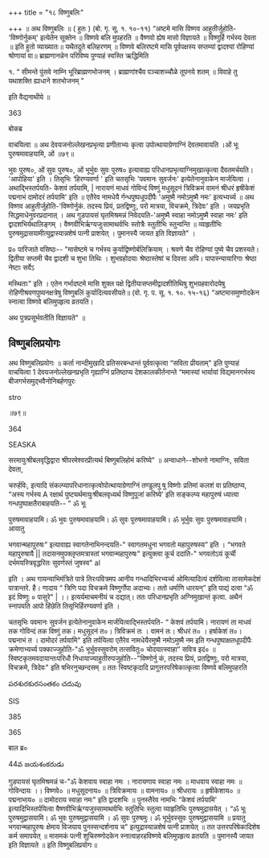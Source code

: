 +++
title = "१८ विष्णुबलिः"

+++
॥ अथ विष्णुबलिः ॥ ( हुतः ) (बो. गृ. सू. १. १०-११) “अष्टमे मासि विष्णव आहुतीर्जुहोति- 'विष्णोर्नुकम्' इत्येतेन सूक्तेन ॥ विष्णवे बलि मुपहरति ॥ वैष्णवो ह्येष मासो विज्ञायते ॥ विष्णुर्हि गर्भस्य देवता ॥ इति हुतो व्याख्यातः॥ यथैतदुते बलिहरणम् ॥ विष्णवे बलिरष्टमे मासि पूर्वपक्षस्य सप्तम्यां द्वादश्यां रोहिण्यां श्रोणायां वा॥ ब्राह्मणानन्नेन परिविष्य पुण्याहं स्वस्ति ऋद्धिमिति

१. “ सीमन्ते पुंसवे नाम्नि भूरिब्राह्मणभोजनम् । ब्राह्मणांश्चैव पञ्चाशच्चौळे तूपनये शतम् ॥ विवाहे तु यथाशक्ति ह्याधाने शतभोजनम् "

इति वैद्यनाथीये ॥

363

बोकब्र

वाचयित्वा ॥ अथ देवयजनोल्लेखनप्रभृत्या प्रणीताभ्यः कृत्वा उपोत्थायाग्रेणाग्निं देवतमावायति ।ओं भूः पुरुषमावाहयामि, ओं ॥७९॥

भुवः पुरुष०, ओं सुवः पुरुष०, ओं भूर्भुवः सुवः पुरुष० इत्यावाह्य परिधानप्रभृत्याग्निमुखात्कृत्वा दैवतमर्चयति। 'आपोहिया' इति । तिसृभिः ‘हिरण्यवर्णा ' इति चतसृभिः 'पवमानः सुवर्जनः' इत्येतेनानुवाकेन मार्जयित्वा । अथाद्भिस्तर्पयति- केशवं तर्पयामि, | नारायणं माधवं गोविन्दं विष्णुं मधुसूदनं त्रिविक्रमं वामनं श्रीधरं हृषीकेशं पद्मनाभं दामोदरं तर्पयामि' इति ॥ एतैरेव नामधेयै र्गन्धपुष्पधूपदीपैः 'अमुष्मै नमोऽमुष्मै नमः' इत्यभ्यर्च्य ॥ अथ विष्णव आहुतीर्जुहोति-'विष्णोर्नुकं. तदस्य प्रियं, प्रतद्विष्णुः, परो मात्रया, विचक्रमे, त्रिदेवः' इति । जयप्रभृति सिद्धमाधेनुवरप्रदानात् । अथ गुडपायसं घृतमिश्रमन्नं निवेदयति-'अमुष्मै स्वाहा नमोऽमुष्मै स्वाहा नमः' इति द्वादशभिर्यथालिङ्गम् । वैष्णवीभिर्ऋग्यजुःसामाथर्वभिः स्तोत्रैः स्तुतीभिः स्तुन्वन्ति ॥ व्याहृतीभिः पुरुषमुद्रासयामीत्युद्वास्यान्नशेषं पत्नी प्राशयेत् । पुमानस्यै जायत इति विज्ञायते" ।

प्र० पारिजाते वसिष्ठः-- "मासेष्टमे च गर्भस्य कुर्याद्विष्णोर्बलिक्रियाम् । श्रवणे चैव रोहिण्यां पुष्ये चैव प्रशस्यते। द्वितीया सप्तमी चैव द्वादशी च शुभा तिथिः । शुभग्रहोदयाः श्रेष्ठास्तेषां च दिवसा अपि। पापास्न्यायारिगाः श्रेष्ठा नेष्टाः सर्वेऽ

मस्थिताः" इति । एतेन गर्भादष्टमे मासि शुक्ल पक्षे द्वितीयासप्तमीद्वादशीतिथिषु शुभग्रहवारोदयेषु रोहिणीश्रवणपुष्यनक्षत्रेषु विष्णुबलिं कुर्यादित्यवसीयते॥ (वो. गृ. प. सू. १. १०. १५-१६) “अष्टमासमुष्णोदकेन स्नात्वा विष्णवे बलिमुपहृत्य व्रतयति।

अथ पुत्रप्रसूर्भवतीति विज्ञायते" ॥

## विष्णुबलिप्रयोगः
अथ विष्णुबलिप्रयोगः ॥ कर्ता नान्दीमुखादि प्रतिसरबन्धान्तं पूर्ववत्कृत्वा “सविता प्रीयताम्" इति पुण्याहं वाचयित्वा 1 देवयजनोल्लेखनप्रभृति गृह्याग्निं प्रतिष्ठाप्य देशकालकीर्तनान्ते “ममास्यां भार्यायां विद्यमानगर्भस्य बीजगर्भसमुद्भवैनोनिबर्हणपुरः

stro

॥७९॥

364

SEASKA

सरमायुःश्रीबलवृद्धिद्वारा श्रीपरमेश्वरप्रीत्यर्थ बिष्णुबलिहोमं करिष्ये" ॥ अन्वाधाने--शोभनो नामाग्निः, सविता देवता,

चरुर्हविः, इत्यादि संकल्प्यापरिधानात्कृत्वोपोत्थायाग्रेणाग्निं तण्डुलपु षु विष्णोः प्रतिमां कलशं वा प्रतिष्ठाप्य, “अस्य गर्भस्य A रक्षार्थ पुष्ट्यर्थमायुःश्रीबलवृध्यर्थ विष्णुपूजां करिष्ये' इति सङ्कल्प्य महापुरुषं ध्यात्वा गन्धपुष्पाक्षतैराबाहयति-- " ॐ भूः

पुरुषमावाहयामि। ॐ भुवः पुरुषमावाहयामि। ॐ सुवः पुरुषमावाहयामि। ॐ भूर्भुवः सुवः पुरुषमावाहयामि। आयातु

भगवान्महापुरुषः” इत्यावाह्य स्वागतेनाभिनन्दयति-" स्वागतमधुना भगवतो महापुरुषस्य” इति । “भगवते महापुरुषायै || तदासनमुपक्लृप्तमत्रास्तां भगवान्महापुरुषः" इत्युक्त्वा कूर्च ददाति-" भगवतोऽयं कूर्ची दर्भमयस्त्रिवृद्धरितः सुवर्णस्तं जुषस्व" al

इति । अथ गायन्याभिमंत्रिते पात्रे तिरःपवित्रमप आनीय गन्धादिभिरभ्यर्च्य ओमित्यादित्यं दर्शयित्वा तासामेकदेशं पात्रान्तरे. है। णादाय “ त्रिणि पदा विचक्रमे विष्णुर्गोपा अदाभ्यः। ततो धर्माणि धारयन्” इति पाद्यं दत्वा “ॐ इदं विष्णुः ० पासुरे" | ।। इत्यर्यमाचमनीयं च दद्यात्। ततः परिधानप्रभृति अग्निमुखान्तं कृत्वा. अथैनं स्नापयति आपो हिंछेति तिसृभिर्हिरण्यवर्णा इति ।

चतसृभिः पवमानः सुवर्जन इत्येतेनानुवाकेन मार्जयित्वाद्भिस्तर्पयति- “ केशवं तर्पयामि। नारायणं ता माधवं तक गोविन्दं तक विष्णुं तक। मधुसूदनं त०। त्रिविक्रमं तः । वामनं तः। श्रीधरं त० । हर्षाकेशं त०। पद्मनाभं त । दामोदरं तर्पयामि" इति तर्पयित्वा एतैरेव नामधेयैरमुष्मै नमोऽमुष्मै नम इति गन्धपुष्पाक्षतधूपदीपैः क्रमेणाभ्यर्च्य पक्काज्जुहोति-"ॐ भूर्भुवस्सुवरोम् तत्सवितुः० चोदयात्स्वाहा” सवित्र इदं० ॥ स्विष्टकृतमवदायान्तःपरिधौ निधायाज्याहुतीरुपजुहोति--"विष्णोर्नु कं, तदस्य प्रियं, प्रतद्विष्णुः, परो मात्रया, विचक्रमे, त्रिदेवः" इति षभिरनुच्छन्दसम् ॥ ततः स्विष्टकृदादि प्रागुत्तरपरिषेकात्कृत्वा विष्णवे बलिमुपहरति

పరశురకురసంతకం చదువు

SIS

385

365

बाल ब्र०

44వ జయశంకరుడు

गुडपायसं घृतमिश्रमन्नं च-"ॐ केशवाय स्वाहा नमः । नारायणाय स्वाहा नमः ॥ माधवाय स्वाहा नमः ॥ गोविन्दायः ।। विष्णवे० ॥ मधुसूदनाय० ॥ त्रिविक्रमायः ॥ वामनाय० ॥ श्रीधरायः ॥ हृषीकेशाय० ॥ पद्मनाभाय० ॥ दामोदराय स्वाहा नमः" इति द्वादशभिः ॥ पुनस्तैरेव नामभिः “केशवं तर्पयामि' इत्यादिभिस्तर्पयित्वा वैष्णवीभिर्ऋग्यजुस्सामाथर्वभिः स्तुतिभिः स्तुत्वा व्याहृतिभिः पुरुषमुद्रासयेत् । “ॐ भूः पुरुषमुद्वासयामि। ॐ भुवः पुरुषमुद्वासयामि । ॐ सुवः पुरुषमुः। ॐ भूर्भुवस्सुवः पुरुषमुद्वासयामि ॥ प्रयातु भगवान्महापुरुषः क्षेमाय विजयाय पुनस्सन्दर्शनाय च" इत्युद्रास्यान्नशेषं पत्नी प्राशयेत् ॥ तत उत्तरपरिषेकादिशेष कर्म समापयेत् ॥ मासमकं पत्नी शुचिरुष्णोदकेन स्नात्वाहरहविष्णवे बलिमुपहृत्य व्रतयति ॥ पुमानस्यै जायत इति विज्ञायते ॥ इति विष्णुबलिप्रयोगः॥